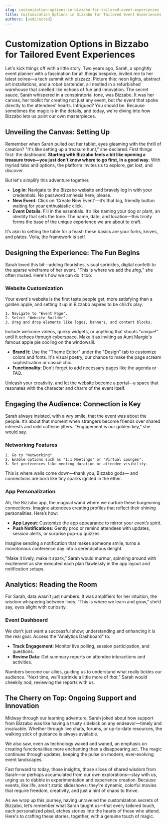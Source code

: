 ```yaml
---
slug: customization-options-in-bizzabo-for-tailored-event-experiences
title: Customization Options in Bizzabo for Tailored Event Experiences
authors: [undirected]
---
```



# Customization Options in Bizzabo for Tailored Event Experiences

Let's kick things off with a little story. Two years ago, Sarah, a sprightly event planner with a fascination for all things bespoke, invited me to her latest soiree—a tech summit with pizzazz. Picture this: neon lights, abstract art installations, and a robot bartender, all nestled in a refurbished warehouse that smelled like echoes of fun and innovation. The secret sauce, Sarah whispered in a conspiratorial tone, was Bizzabo. It was her canvas, her toolkit for creating not just any event, but *the* event that spoke directly to the attendees' hearts. Intrigued? You should be. Because sometimes the magic is in the details, and today, we're diving into how Bizzabo lets us paint our own masterpieces.

## Unveiling the Canvas: Setting Up

Remember when Sarah pulled out her tablet, eyes gleaming with the thrill of creation? "It's like setting up a treasure hunt," she declared. First things first: the dashboard. **Starting with Bizzabo feels a bit like opening a treasure trove—you just don’t know where to go first, in a good way.** With myriad tabs and options, the platform invites us to explore, get lost, and discover. 

But let's simplify this adventure together. 

- **Log in**: Navigate to the Bizzabo website and bravely log in with your credentials. No password amnesia here, please.
- **New Event**: Click on 'Create New Event'—it’s that big, friendly button waiting for your enthusiastic click.
- **Event Details**: Fill in the essentials. It’s like naming your dog or plant, an identity that sets the tone. The name, date, and location—this trinity forms the base of the unique experience we are about to craft.

It’s akin to setting the table for a feast; these basics are your forks, knives, and plates. Voila, the framework is set! 

## Designing the Experience: The Fun Begins

Sarah loved this bit—adding flourishes, visual sprinkles, digital confetti to the sparse wireframe of her event. "This is where we add the *zing,*" she often mused. Here's how we can do it too:

### Website Customization

Your event's website is the first taste people get, more satisfying than a golden apple, and setting it up in Bizzabo aspires to be child’s play.

```
1. Navigate to "Event Page".
2. Select "Website Builder".
3. Drag and drop elements like logos, banners, and content blocks. 
```

Include welcome videos, quirky widgets, or anything that shouts "unique!" until it echoes through cyberspace. Make it as inviting as Aunt Margie's famous apple pie cooling on the windowsill.

- **Brand It**: Use the "Theme Editor" under the "Design" tab to customize colors and fonts. It's visual poetry, our chance to make the page scream sophistication or casual chic.
- **Functionality**: Don't forget to add necessary pages like the agenda or FAQ.

Unleash your creativity, and let the website become a portal—a space that resonates with the character and charm of the event itself. 

## Engaging the Audience: Connection is Key

Sarah always insisted, with a wry smile, that the event was about the people. It’s about that moment when strangers become friends over shared interests and mild caffeine jitters. “Engagement is our golden key,” she would say.

### Networking Features

```
1. Go to "Networking".
2. Enable options such as "1:1 Meetings" or "Virtual Lounges".
3. Set preferences like meeting duration or attendee visibility. 
```

This is where walls come down—thank you, Bizzabo gods— and connections are born like tiny sparks ignited in the ether.

### App Personalization

Ah, the Bizzabo app, the magical wand where we nurture these burgeoning connections. Imagine attendees creating profiles that reflect their shining personalities. Here’s how:

- **App Layout**: Customize the app appearance to mirror your event’s spirit. 
- **Push Notifications**: Gently prod or remind attendees with updates, session alerts, or surprise pop-up quizzes. 

Imagine sending a notification that makes someone smile, turns a monotonous conference day into a serendipitous delight.

“Make it lively, make it spark,” Sarah would murmur, spinning around with excitement as she executed each plan flawlessly in the app layout and notification setups.

## Analytics: Reading the Room

For Sarah, data wasn’t just numbers. It was amplifiers for her intuition, the wisdom whispering between lines. “This is where we learn and grow,” she’d say, eyes alight with curiosity.

### Event Dashboard

We don't just want a successful show; understanding and enhancing it is the real goal. Access the "Analytics Dashboard" to:

- **Track Engagement**: Monitor live polling, session participation, and questions. 
- **Review Data**: Get summary reports on attendee interactions and activities. 

Numbers become our allies, guiding us to understand what really tickles our audience. “Next time, we’ll sprinkle a little more of *that*,” Sarah would cheekily nod, reviewing the reports with us.

## The Cherry on Top: Ongoing Support and Innovation

Midway through our learning adventure, Sarah joked about how support from Bizzabo was like having a trusty sidekick on any endeavor—timely and invaluable. Whether through live chats, forums, or up-to-date resources, the walking stick of guidance is always available.

We also saw, even as technology waxed and waned, an emphasis on creating functionalities more enchanting than a disappearing act. The magic continues through updates, keeping the pulse on modern, ever-evolving event landscapes.

Fast forward to today, those insights, those slices of shared wisdom from Sarah—or perhaps accumulated from our own explorations—stay with us, urging us to dabble in experimentation and experience creation. Because events, like life, aren't static slideshows; they're dynamic, colorful movies that require freedom, creativity, and just a hint of chaos to thrive.

As we wrap up this journey, having unraveled the customization secrets of Bizzabo, let’s remember what Sarah taught us—that every tailored touch, each personalized pixel, etches stories into the hearts of those who attend. Here's to crafting these stories, together, with a genuine touch of magic.